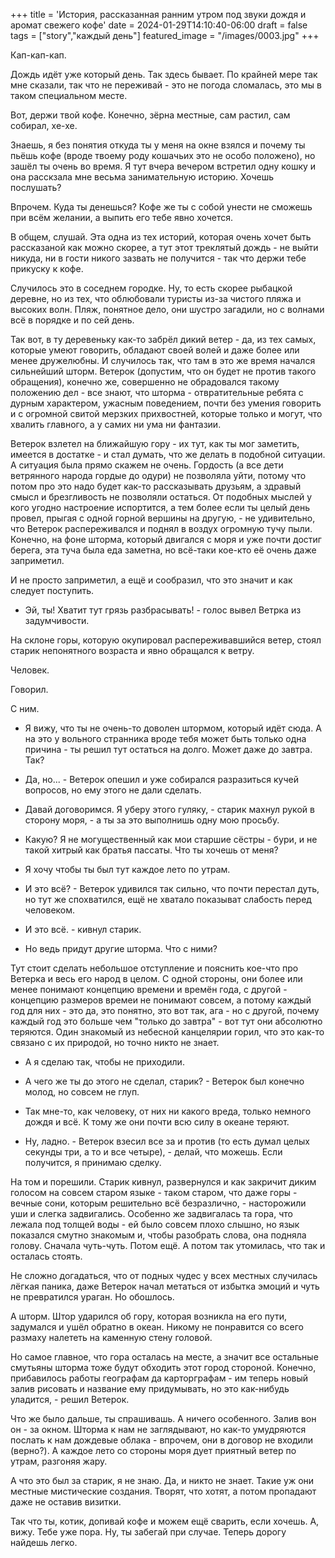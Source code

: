 +++
title = 'История, рассказанная ранним утром под звуки дождя и аромат свежего кофе'
date = 2024-01-29T14:10:40-06:00
draft = false
tags = ["story","каждый день"]
featured_image = "/images/0003.jpg"
+++

Кап-кап-кап.

Дождь идёт уже который день. Так здесь бывает. По крайней мере так мне сказали, так что не переживай - это не погода сломалась, это мы в таком специальном месте. 

Вот, держи твой кофе. Конечно, зёрна местные, сам растил, сам собирал, хе-хе.

Знаешь, я без понятия откуда ты у меня на окне взялся и почему ты пьёшь кофе (вроде твоему роду кошачьих это не особо положено), но зашёл ты очень во время. Я тут вчера вечером встретил одну кошку и она расскзала мне весьма занимательную историю. Хочешь послушать?

Впрочем. Куда ты денешься? Кофе же ты с собой унести не сможешь при всём желании, а выпить его тебе явно хочется.

В общем, слушай. Эта одна из тех историй, которая очень хочет быть рассказаной как можно скорее, а тут этот треклятый дождь - не выйти никуда, ни в гости никого зазвать не получится - так что держи тебе прикуску к кофе.

Случилось это в соседнем городке. Ну, то есть скорее рыбацкой деревне, но из тех, что облюбовали туристы из-за чистого пляжа и высоких волн. Пляж, понятное дело, они шустро загадили, но с волнами всё в порядке и по сей день.

Так вот, в ту деревеньку как-то забрёл дикий ветер - да, из тех самых, которые умеют говорить, обладают своей волей и даже более или менее дружелюбны. И случилось так, что там в это же время начался сильнейший шторм. Ветерок (допустим, что он будет не против такого обращения), конечно же, совершенно не обрадовался такому положению дел - все знают, что шторма - отвратительные ребята с дурным характером, ужасным поведением, почти без умения говорить и с огромной свитой мерзких прихвостней, которые только и могут, что хвалить главного, а у самих ни ума ни фантазии.

Ветерок взлетел на ближайшую гору - их тут, как ты мог заметить, имеется в достатке - и стал думать, что же делать в подобной ситуации. А ситуация была прямо скажем не очень. Гордость (а все дети ветрянного народа гордые до одури) не позволяла уйти, потому что потом про это надо будет как-то рассказывать друзьям, а здравый смысл и брезгливость не позволяли остаться. От подобных мыслей у кого угодно настроение испортится, а тем более если ты целый день провел, прыгая с одной горной вершины на другую, - не удивительно, что Ветерок распереживался и поднял в воздух огромную тучу пыли. Конечно, на фоне шторма, который двигался с моря и уже почти достиг берега, эта туча была еда заметна, но всё-таки кое-кто её очень даже заприметил.

И не просто заприметил, а ещё и сообразил, что это значит и как следует поступить. 

- Эй, ты! Хватит тут грязь разбрасывать! - голос вывел Ветрка из задумчивости.

На склоне горы, которую окупировал распереживавшийся ветер, стоял старик непонятного возраста и явно обращался к ветру.

Человек.

Говорил.

С ним.

- Я вижу, что ты не очень-то доволен штормом, который идёт сюда. А на это у вольного странника вроде тебя может быть только одна причина - ты решил тут остаться на долго. Может даже до завтра. Так?

- Да, но... - Ветерок опешил и уже собирался разразиться кучей вопросов, но ему этого не дали сделать.

- Давай договоримся. Я уберу этого гуляку, - старик махнул рукой в сторону моря, - а ты за это выполнишь одну мою просьбу.

- Какую? Я не могущественный как мои старшие сёстры - бури, и не такой хитрый как братья пассаты. Что ты хочешь от меня?

- Я хочу чтобы ты был тут каждое лето по утрам.

- И это всё? - Ветерок удивился так сильно, что почти перестал дуть, но тут же спохватился, ещё не хватало показыват слабость перед человеком.

- И это всё. - кивнул старик.

- Но ведь придут другие шторма. Что с ними? 

Тут стоит сделать небольшое отступление и пояснить кое-что про Ветерка и весь его народ в целом. С одной стороны, они более или менее понимают концепцию времени и времён года, с другой - концепцию размеров времеи не понимают совсем, а потому каждый год для них - это да, это понятно, это вот так, ага - но с другой, почему каждый год это больше чем "только до завтра" - вот тут они абсолютно теряются. Один знакомый из небесной канцелярии горил, что это как-то связано с их природой, но точно никто не знает.

- А я сделаю так, чтобы не приходили. 

- А чего же ты до этого не сделал, старик? - Ветерок был конечно молод, но совсем не глуп.

- Так мне-то, как человеку, от них ни какого вреда, только немного дождя и всё. К тому же они почти всю силу в океане теряют.

- Ну, ладно. - Ветерок взесил все за и против (то есть думал целых секунды три, а то и все четыре), - делай, что можешь. Если получится, я принимаю сделку.

На том и порешили. Старик кивнул, развернулся и как закричит диким голосом на совсем старом языке - таком старом, что даже горы - вечные сони, которым решительно всё безразлично, - насторожили уши и слегка задвигались. Особенно же задвигалась та гора, что лежала под толщей воды - ей было совсем плохо слышно, но язык показался смутно знакомым и, чтобы разобрать слова, она подняла голову. Сначала чуть-чуть. Потом ещё. А потом так утомилась, что так и осталась стоять.

Не сложно догадаться, что от подных чудес у всех местных случилась лёгкая паника, даже Ветерок начал метаться от избытка эмоций и чуть не превратился ураган. Но обошлось.

А шторм. Штор ударился об гору, которая возникла на его пути, задумался и ушёл обратно в океан. Никому не понравится со всего размаху налететь на каменную стену головой. 

Но самое главное, что гора осталась на месте, а значит все остальные смутьяны шторма тоже будут обходить этот город стороной. Конечно, прибавилось работы географам да карторграфам - им теперь новый залив рисовать и название ему придумывать, но это как-нибудь уладится, - решил Ветерок.

Что же было дальше, ты спрашивашь. А ничего особенного. Залив вон он - за окном. Шторма к нам не заглядывают, но как-то умудряются послать к нам дождевые облака - впрочем, они в договор не входили (верно?). А каждое лето со стороны моря дует приятный ветер по утрам, разгоняя жару. 

А что это был за старик, я не знаю. Да, и никто не знает. Такие уж они местные мистические создания. Творят, что хотят, а потом пропадают даже не оставив визитки. 

Так что ты, котик, допивай кофе и можем ещё сварить, если хочешь. А, вижу. Тебе уже пора. Ну, ты забегай при случае. Теперь дорогу найдешь легко.
